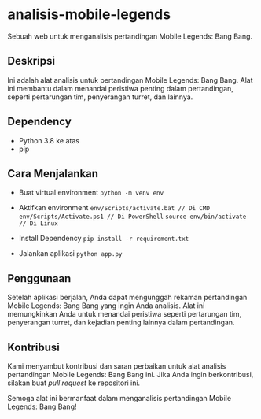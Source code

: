 # analisis-mobile-legends

Sebuah web untuk menganalisis pertandingan Mobile Legends: Bang Bang.

## **Deskripsi**
Ini adalah alat analisis untuk pertandingan Mobile Legends: Bang Bang. Alat ini membantu dalam menandai peristiwa penting dalam pertandingan, seperti pertarungan tim, penyerangan turret, dan lainnya.

## Dependency
- Python 3.8 ke atas
- pip

## Cara Menjalankan
* Buat virtual environment
  ```python -m venv env```
* Aktifkan environment
  ```env/Scripts/activate.bat // Di CMD```
  ```env/Scripts/Activate.ps1 // Di PowerShell```
  ```source env/bin/activate // Di Linux```

* Install Dependency
  ```pip install -r requirement.txt```

* Jalankan aplikasi
  ```python app.py```

## **Penggunaan**
Setelah aplikasi berjalan, Anda dapat mengunggah rekaman pertandingan Mobile Legends: Bang Bang yang ingin Anda analisis. Alat ini memungkinkan Anda untuk menandai peristiwa seperti pertarungan tim, penyerangan turret, dan kejadian penting lainnya dalam pertandingan.

## **Kontribusi**
Kami menyambut kontribusi dan saran perbaikan untuk alat analisis pertandingan Mobile Legends: Bang Bang ini. Jika Anda ingin berkontribusi, silakan buat _pull request_ ke repositori ini.

Semoga alat ini bermanfaat dalam menganalisis pertandingan Mobile Legends: Bang Bang!
